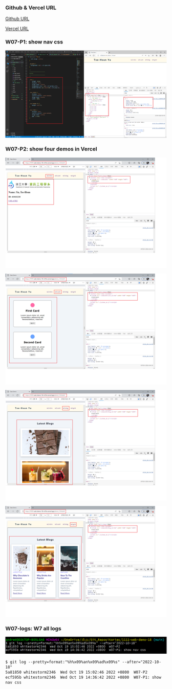 ### Github & Vercel URL

[Github URL](https://github.com/whitestorm2346/1111-web-demo-18)

[Vercel URL](https://1111-web-demo-18-m55w.vercel.app/)

### W07-P1: show nav css

![](w07-p1.png)

### W07-P2: show four demos in Vercel

![](w07-p2-1.png)

![](w07-p2-2.png)

![](w07-p2-3.png)

![](w07-p2-4.png)

### W07-logs: W7 all logs

![](w07-p3.png)

```
$ git log --pretty=format:"%h%x09%an%x09%ad%x09%s" --after="2022-10-18"
5a81850 whitestorm2346  Wed Oct 19 15:02:46 2022 +0800  W07-P2
ecf595b whitestorm2346  Wed Oct 19 14:36:42 2022 +0800  W07-P1: show nav css
```
